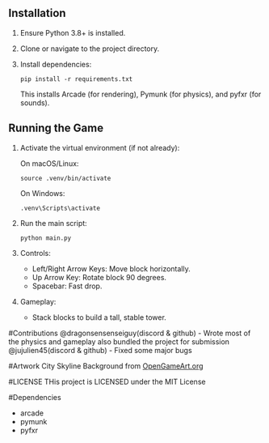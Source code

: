 ## Installation

1. Ensure Python 3.8+ is installed.
2. Clone or navigate to the project directory.
3. Install dependencies:

   ```
   pip install -r requirements.txt
   ```

   This installs Arcade (for rendering), Pymunk (for physics), and pyfxr (for sounds).

## Running the Game

1. Activate the virtual environment (if not already):

   On macOS/Linux:

   ```
   source .venv/bin/activate
   ```

   On Windows:

   ```
   .venv\Scripts\activate
   ```

2. Run the main script:

   ```
   python main.py
   ```

3. Controls:
   - Left/Right Arrow Keys: Move block horizontally.
   - Up Arrow Key: Rotate block 90 degrees.
   - Spacebar: Fast drop.

4. Gameplay:
   - Stack blocks to build a tall, stable tower.

#Contributions
@dragonsensenseiguy(discord & github) - Wrote most of the physics and gameplay also bundled the project for submission
@jujulien45(discord & github) - Fixed some major bugs

#Artwork
City Skyline Background from [OpenGameArt.org](https://opengameart.org/content/simple-seamless-city-pixel-art-background)

#LICENSE
THis project is LICENSED under the MIT License

#Dependencies
- arcade
- pymunk
- pyfxr